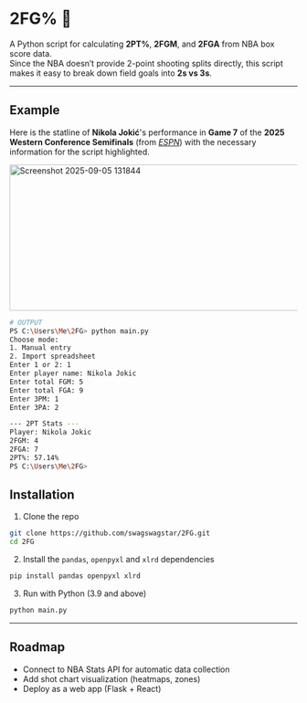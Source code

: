 # 2FG% 🏀

A Python script for calculating **2PT%**, **2FGM**, and **2FGA** from NBA box score data.  
Since the NBA doesn’t provide 2-point shooting splits directly, this script makes it easy to break down field goals into **2s vs 3s**.

---

## Example
Here is the statline of **Nikola Jokić**'s performance in **Game 7** of the **2025 Western Conference Semifinals** (from *[ESPN](https://www.espn.com/nba/boxscore/_/gameId/401769992)*) with the necessary information for the script highlighted.

<img width="1004" height="256" alt="Screenshot 2025-09-05 131844" src="https://github.com/user-attachments/assets/028f38c7-4d54-438c-8dc2-84469444da7a" />

```bash
# OUTPUT
PS C:\Users\Me\2FG> python main.py
Choose mode:
1. Manual entry
2. Import spreadsheet
Enter 1 or 2: 1
Enter player name: Nikola Jokic
Enter total FGM: 5
Enter total FGA: 9
Enter 3PM: 1
Enter 3PA: 2

--- 2PT Stats ---
Player: Nikola Jokic
2FGM: 4
2FGA: 7
2PT%: 57.14%
PS C:\Users\Me\2FG> 
```

## Installation
1. Clone the repo
```bash
git clone https://github.com/swagswagstar/2FG.git
cd 2FG
```
2. Install the `pandas`, `openpyxl` and `xlrd` dependencies
```bash
pip install pandas openpyxl xlrd
```
3. Run with Python (3.9 and above)
```bash
python main.py
```

---
## Roadmap
- Connect to NBA Stats API for automatic data collection
- Add shot chart visualization (heatmaps, zones)
- Deploy as a web app (Flask + React)
